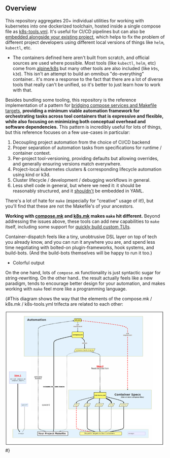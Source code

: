 ## Overview

This repository aggregates 20+ individual utilities for working with kubernetes into one dockerized toolchain, hosted inside a single compose file as [k8s-tools.yml](k8s-tools.yml).  It's useful for CI/CD pipelines but can also be [embedded alongside your existing project](#integration-with-your-project), which helps to fix the problem of different project developers using different local versions of things like `helm`, `kubectl`, etc.

* The containers defined here aren't built from scratch, and official sources are used where possible.  Most tools (like `kubectl`, `helm`, etc) come from [alpine/k8s](https://hub.docker.com/r/alpine/k8s) but many other tools are also included (like `k9s`, `k3d`).  This isn't an attempt to build an omnibus "do-everything" container.. it's more a response to the fact that there are a lot of diverse tools that really can't be unified, so it's better to just learn how to work with that.

Besides bundling some tooling, this repository is the reference implementation of a pattern for [bridging compose services and Makefile targets](#composemk), **providing a minimum viable automation framework for orchestrating tasks across tool containers that is expressive and flexible, while also focusing on minimizing both conceptual overhead and software dependencies.**  This pattern is incredibly useful for lots of things, but this reference focuses on a few use-cases in particular:

1. Decoupling project automation from the choice of CI/CD backend
1. Proper separation of automation tasks from specifications for runtime / container context.
1. Per-project tool-versioning, providing defaults but allowing overrides, and generally ensuring versions match everywhere.
1. Project-local kubernetes clusters & corresponding lifecycle automation using kind or k3d.
1. Cluster lifecycle / development / debugging workflows in general.
1. Less shell code in general, but where we need it: it should be reasonably structured, and it <u>shouldn't</u> be embedded in YAML.

There's a lot of hate for `make` (especially for "creative" usage of it!), but you'll find that these are not the Makefile's of your ancestors.

**Working with [compose.mk](#composemk) and [k8s.mk](#k8smk) makes `make` hit different.**  Beyond addressing the issues above, these tools can add new capabilities to `make` itself, including some support for [quickly build custom TUIs](#demo-tui).



Container-dispatch feels like a tiny, unobtrusive DSL layer on top of tech you already know, and you can run it anywhere you are, and spend less time negotiating with bolted-on plugin-frameworks, hook systems, and build-bots.  (And the build-bots themselves will be happy to run it too.)
* Colorful output



On the one hand, lots of `compose.mk` functionality is just syntactic sugar for string-rewriting.  On the other hand.. the result actually feels like a new paradigm, tends to encourage better design for your automation, and makes working with `make` feel more like a programming language.

{#This diagram shows the way that the elements of the compose.mk / k8s.mk / k8s-tools.yml trifecta are related to each other:

<center><img src="docs/trifecta.png"></center>#}
